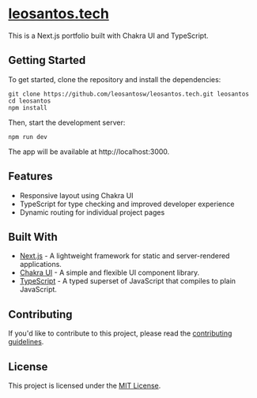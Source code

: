 # [leosantos.tech](https://leosantos.tech/)

This is a Next.js portfolio built with Chakra UI and TypeScript.

## Getting Started

To get started, clone the repository and install the dependencies:

```
git clone https://github.com/leosantosw/leosantos.tech.git leosantos
cd leosantos
npm install
```

Then, start the development server:

```
npm run dev
```
The app will be available at http://localhost:3000.

## Features

- Responsive layout using Chakra UI
- TypeScript for type checking and improved developer experience
- Dynamic routing for individual project pages

## Built With

- [Next.js](https://nextjs.org/) - A lightweight framework for static and server-rendered applications.
- [Chakra UI](https://chakra-ui.com/) - A simple and flexible UI component library.
- [TypeScript](https://www.typescriptlang.org/) - A typed superset of JavaScript that compiles to plain JavaScript.

## Contributing

If you'd like to contribute to this project, please read the [contributing guidelines](CONTRIBUTING.md).

## License

This project is licensed under the [MIT License](LICENSE).

